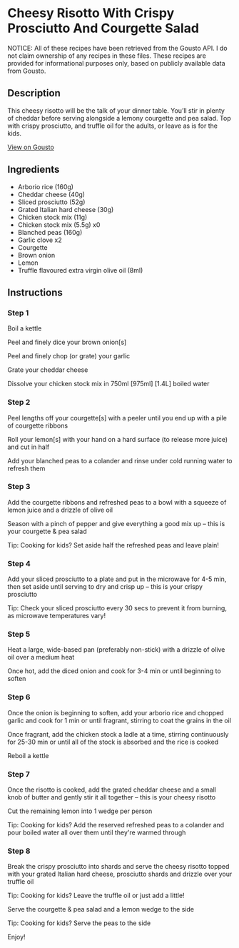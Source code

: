 # Cheesy Risotto With Crispy Prosciutto And Courgette Salad

NOTICE: All of these recipes have been retrieved from the Gousto API. I do not claim ownership of any recipes in these files. These recipes are provided for informational purposes only, based on publicly available data from Gousto.

## Description

This cheesy risotto will be the talk of your dinner table. You’ll stir in plenty of cheddar before serving alongside a lemony courgette and pea salad. Top with crispy prosciutto, and truffle oil for the adults, or leave as is for the kids.

[View on Gousto](https://www.gousto.co.uk/recipes/cookbook/cheesy-risotto-with-crispy-prosciutto-and-courgette-pea-salad)

## Ingredients

- Arborio rice (160g)
- Cheddar cheese (40g)
- Sliced prosciutto (52g)
- Grated Italian hard cheese (30g)
- Chicken stock mix (11g)
- Chicken stock mix (5.5g) x0
- Blanched peas (160g)
- Garlic clove x2
- Courgette
- Brown onion
- Lemon
- Truffle flavoured extra virgin olive oil (8ml)

## Instructions


### Step 1

Boil a kettle

Peel and finely dice your brown onion[s]

Peel and finely chop (or grate) your garlic

Grate your cheddar cheese

Dissolve your chicken stock mix in 750ml <span class="text-purple">[975ml]</span> <span class="text-danger">[1.4L]</span> boiled water


### Step 2

Peel lengths off your courgette[s] with a peeler until you end up with a pile of courgette ribbons

Roll your lemon[s] with your hand on a hard surface (to release more juice) and cut in half

Add your blanched peas to a colander and rinse under cold running water to refresh them


### Step 3

Add the courgette ribbons and refreshed peas to a bowl with a squeeze of lemon juice and a drizzle of olive oil

Season with a pinch of pepper and give everything a good mix up – this is your courgette & pea salad

<span class="text-danger">Tip: Cooking for kids? Set aside half the refreshed peas and leave plain!</span>


### Step 4

Add your sliced prosciutto to a plate and put in the microwave for 4-5 min, then set aside until serving to dry and crisp up – this is your crispy prosciutto

Tip: Check your sliced prosciutto every 30 secs to prevent it from burning, as microwave temperatures vary!


### Step 5

Heat a large, wide-based pan (preferably non-stick) with a drizzle of olive oil over a medium heat

Once hot, add the diced onion and cook for 3-4 min or until beginning to soften


### Step 6

Once the onion is beginning to soften, add your arborio rice and chopped garlic and cook for 1 min or until fragrant, stirring to coat the grains in the oil

Once fragrant, add the chicken stock a ladle at a time, stirring continuously for 25-30 min or until all of the stock is absorbed and the rice is cooked

Reboil a kettle


### Step 7

Once the risotto is cooked, add the grated cheddar cheese and a small knob of butter and gently stir it all together – this is your cheesy risotto

Cut the remaining lemon into 1 wedge per person

<span class="text-danger">Tip: Cooking for kids? Add the reserved refreshed peas to a colander and pour boiled water all over them until they're warmed through</span>

### Step 8

Break the crispy prosciutto into shards and serve the cheesy risotto topped with your grated Italian hard cheese, prosciutto shards and drizzle over your truffle oil

<span class="text-danger">Tip: Cooking for kids? Leave the truffle oil or just add a little!</span>

Serve the courgette & pea salad and a lemon wedge to the side

<span class="text-danger">Tip: Cooking for kids? Serve the peas to the side</span>

Enjoy!

